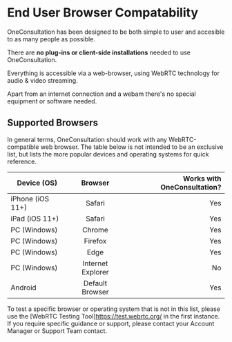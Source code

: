 # End User Browser Compatability

OneConsultation has been designed to be both simple to user and accesible to as many people as possible.

There are **no plug-ins or client-side installations** needed to use OneConsultation.

Everything is accessible via a web-browser, using WebRTC technology for audio & video streaming.

Apart from an internet connection and a webam there's no special equipment or software needed.

## Supported Browsers

In general terms, OneConsultation should work with any WebRTC-compatible web browser. The table below is not intended to be an exclusive list, but lists the more popular devices and operating systems for quick reference.

| Device (OS)        | Browser           | Works with OneConsultation?  |
| ------------- |:-------------:| -----:|
| iPhone (iOS 11+)      | Safari | Yes |
| iPad (iOS 11+)      | Safari      |   Yes |
| PC (Windows) | Chrome      |    Yes |
| PC (Windows) | Firefox      |    Yes |
| PC (Windows) | Edge      |    Yes |
| PC (Windows) | Internet Explorer      |    No |
| Android | Default Browser      |    Yes |

To test a specific browser or operating system that is not in this list, please use the [WebRTC Testing Tool]https://test.webrtc.org/ in the first instance. If you require specific guidance or support, please contact your Account Manager or Support Team contact.